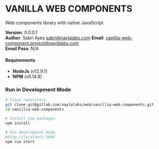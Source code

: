 # VANILLA WEB COMPONENTS

Web components library with native JavaScript.

**Version**: 0.0.0.1\
**Author**: Sabri Ayeş <sabri@naylalabs.com>
**Email**: vanillia-web-component.project@naylalabs.com\
**Email Pass**: N/A

#### Requirements

- **NodeJs** (v12.9.1)
- **NPM** (v6.14.8)

### Run in Development Mode

```bash
# Clone repository.
git clone git@gitlab.com:naylalabs/web/vanillia-web-components.git
cd vanillia-web-components

# Install npm packages.
npm install

# Run development mode.
#http://localhost:3000
npm run start
```
